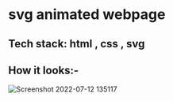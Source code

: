 # svg animated webpage
## Tech stack: html , css , svg
## How it looks:-
![Screenshot 2022-07-12 135117](https://user-images.githubusercontent.com/91176055/178444576-eebcd3b0-14e2-422b-96a1-3475104973de.png)

